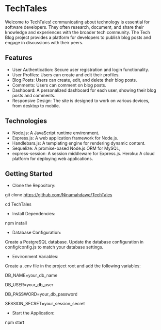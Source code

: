 # TechTales
Welcome to TechTales! communicating about technology is essential for software developers. They often research, document, and share their knowledge and experiences with the broader tech community. The Tech Blog project provides a platform for developers to publish blog posts and engage in discussions with their peers.

## Features
- User Authentication: Secure user registration and login functionality.
- User Profiles: Users can create and edit their profiles.
- Blog Posts: Users can create, edit, and delete their blog posts.
- Comments: Users can comment on blog posts.
- Dashboard: A personalized dashboard for each user, showing their blog posts and comments.
- Responsive Design: The site is designed to work on various devices, from desktop to mobile.

## Technologies
- Node.js: A JavaScript runtime environment.
- Express.js: A web application framework for Node.js.
- Handlebars.js: A templating engine for rendering dynamic content.
- Sequelize: A promise-based Node.js ORM for  MySQL,
- express-session: A session middleware for Express.js.
Heroku: A cloud platform for deploying web applications.

## Getting Started
- Clone the Repository:

git clone https://github.com/Ninamahdawe/TechTales

cd TechTales

- Install Dependencies:

npm install

- Database Configuration:

Create a PostgreSQL database.
Update the database configuration in config/config.js to match your database settings.

- Environment Variables:

Create a .env file in the project root and add the following variables:

DB_NAME=your_db_name

DB_USER=your_db_user

DB_PASSWORD=your_db_password

SESSION_SECRET=your_session_secret

- Start the Application:

npm start